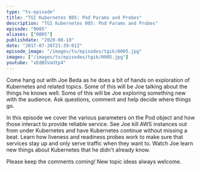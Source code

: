 ```yaml
---
type: "tv-episode"
title: "TGI Kubernetes 005: Pod Params and Probes"
description: "TGI Kubernetes 005: Pod Params and Probes"
episode: "0005"
aliases: ["0005"]
publishdate: "2020-08-10"
date: "2017-07-28T21:39:01Z"
episode_image: "/images/tv/episodes/tgik/0005.jpg"
images: ["/images/tv/episodes/tgik/0005.jpg"]
youtube: "xEdBSVaUtp4"
---
```


Come hang out with Joe Beda as he does a bit of hands on exploration of Kubernetes and related topics.  Some of this will be Joe talking about the things he knows well.  Some of this will be Joe exploring something new with the audience.  Ask questions, comment and help decide where things go.

In this episode we cover the various parameters on the Pod object and how those interact to provide reliable service.  See Joe kill AWS instances out from under Kubernetes and have Kubernetes continue without missing a beat.  Learn how liveness and readiness probes work to make sure that services stay up and only serve traffic when they want to.  Watch Joe learn new things about Kubernetes that he didn&#39;t already know.

Please keep the comments coming!  New topic ideas always welcome.

